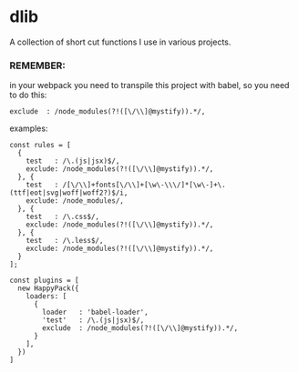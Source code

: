 # dlib
A collection of short cut functions I use in various projects.


### REMEMBER:

in your webpack you need to transpile this project with babel, so you need to do this:

`exclude  : /node_modules(?!([\/\\]@mystify)).*/,
`

examples:

```
const rules = [
  {
    test   : /\.(js|jsx)$/,
    exclude: /node_modules(?!([\/\\]@mystify)).*/,
  }, {
    test   : /[\/\\]+fonts[\/\\]+[\w\-\\\/]*[\w\-]+\.(ttf|eot|svg|woff|woff2?)$/i,
    exclude: /node_modules/,
  }, {
    test   : /\.css$/,
    exclude: /node_modules(?!([\/\\]@mystify)).*/,
  }, {
    test   : /\.less$/,
    exclude: /node_modules(?!([\/\\]@mystify)).*/,
  }
];

const plugins = [
  new HappyPack({
    loaders: [
      {
        loader   : 'babel-loader',
        'test'   : /\.(js|jsx)$/,
        exclude  : /node_modules(?!([\/\\]@mystify)).*/,
      }
    ],
  })
]
```
